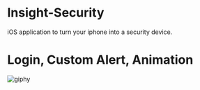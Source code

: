 # Insight-Security
iOS application to turn your iphone into a security device.

# Login, Custom Alert, Animation

![giphy](https://user-images.githubusercontent.com/19720373/112186499-90e3a680-8bd7-11eb-93d5-80a89dc5c986.gif)





